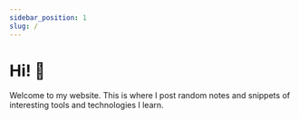 ```yaml
---
sidebar_position: 1
slug: /
---
```


# Hi! 👋

Welcome to my website. This is where I post random notes and snippets of interesting tools and technologies I learn.